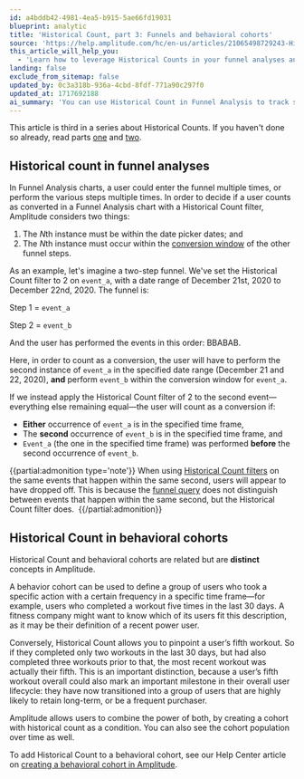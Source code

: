 ```yaml
---
id: a4bddb42-4981-4ea5-b915-5ae66fd19031
blueprint: analytic
title: 'Historical Count, part 3: Funnels and behavioral cohorts'
source: 'https://help.amplitude.com/hc/en-us/articles/21065498729243-Historical-Count-part-3-Funnels-and-behavioral-cohorts'
this_article_will_help_you:
  - 'Learn how to leverage Historical Counts in your funnel analyses and behavioral cohorts'
landing: false
exclude_from_sitemap: false
updated_by: 0c3a318b-936a-4cbd-8fdf-771a90c297f0
updated_at: 1717692188
ai_summary: 'You can use Historical Count in Funnel Analysis to track specific user behavior instances within date ranges and conversion windows. This feature helps you analyze user interactions accurately. In addition, Historical Count and behavioral cohorts in Amplitude are distinct concepts. Behavioral cohorts define user groups based on action frequency, while Historical Count pinpoints specific user actions. By combining both functionalities, you can gain valuable insights into user behavior patterns and milestones. This allows you to understand user engagement levels and potential long-term retention.'
---
```

This article is third in a series about Historical Counts. If you haven't done so already, read parts [one](/docs/analytics/historical-count-1) and [two](/docs/analytics/historical-count-2).

## Historical count in funnel analyses

In Funnel Analysis charts, a user could enter the funnel multiple times, or perform the various steps multiple times. In order to decide if a user counts as converted in a Funnel Analysis chart with a Historical Count filter, Amplitude considers two things: 

1. The *N*th instance must be within the date picker dates; and
2. The *N*th instance must occur within the [conversion window](/docs/analytics/charts/funnel-analysis/funnel-analysis-build) of the other funnel steps.

As an example, let's imagine a two-step funnel. We've set the Historical Count filter to 2 on `event_a`, with a date range of December 21st, 2020 to December 22nd, 2020. The funnel is:

Step 1 = `event_a`

Step 2 = `event_b`

And the user has performed the events in this order: BBABAB.

Here, in order to count as a conversion, the user will have to perform the second instance of `event_a` in the specified date range (December 21 and 22, 2020), **and** perform `event_b` within the conversion window for `event_a`.

If we instead apply the Historical Count filter of 2 to the second event—everything else remaining equal—the user will count as a conversion if:

* **Either** occurrence of `event_a` is in the specified time frame,
* The **second** occurrence of `event_b` is in the specified time frame, and
* `Event_a` (the one in the specified time frame) was performed **before** the second occurrence of `event_b`.

{{partial:admonition type='note'}}
When using [Historical Count filters](/docs/analytics/historical-count-1) on the same events that happen within the same second, users will appear to have dropped off. This is because the [funnel query](/docs/analytics/charts/funnel-analysis/funnel-analysis-interpret) does not distinguish between events that happen within the same second, but the Historical Count filter does. 
{{/partial:admonition}}

## Historical Count in behavioral cohorts

Historical Count and behavioral cohorts are related but are **distinct** concepts in Amplitude. 

A behavior cohort can be used to define a group of users who took a specific action with a certain frequency in a specific time frame—for example, users who completed a workout five times in the last 30 days. A fitness company might want to know which of its users fit this description, as it may be their definition of a recent power user.

Conversely, Historical Count allows you to pinpoint a user’s fifth workout. So if they completed only two workouts in the last 30 days, but had also completed three workouts prior to that, the most recent workout was actually their fifth. This is an important distinction, because a user’s fifth workout overall could also mark an important milestone in their overall user lifecycle: they have now transitioned into a group of users that are highly likely to retain long-term, or be a frequent purchaser.

Amplitude allows users to combine the power of both, by creating a cohort with historical count as a condition. You can also see the cohort population over time as well.

To add Historical Count to a behavioral cohort, see our Help Center article on [creating a behavioral cohort in Amplitude](/docs/analytics/behavioral-cohorts).
